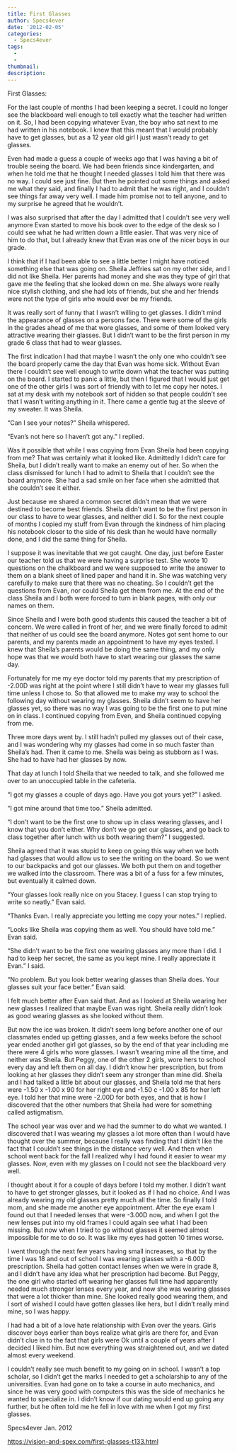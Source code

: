 ```yaml
---
title: First Glasses
author: Specs4ever
date: '2012-02-05'
categories:
  - Specs4ever
tags:
  - 
  - 
thumbnail: 
description: 
---
```


First Glasses:

For the last couple of months I had been keeping a secret.  I could no longer see the blackboard well enough to tell exactly what the teacher had written on it.  So, I had been copying whatever Evan, the boy who sat next to me had written in his notebook.  I knew that this meant that I would probably have to get glasses, but as a 12 year old girl I just wasn’t ready to get glasses.

Even had made a guess a couple of weeks ago that I was having a bit of trouble seeing the board. We had been friends since kindergarten, and when he told me that he thought I needed glasses I told him that there was no way. I could see just fine. But then he pointed out some things and asked me what they said, and finally I had to admit that he was right, and I couldn’t see things far away very well.  I made him promise not to tell anyone, and to my surprise he agreed that he wouldn’t.  

I was also surprised that after the day I admitted that I couldn’t see very well anymore Evan started to move his book over to the edge of the desk so I could see what he had written down a little easier. That was very nice of him to do that, but I already knew that Evan was one of the nicer boys in our grade.

I think that if I had been able to see a little better I might have noticed something else that was going on. Sheila Jeffries sat on my other side, and I did not like Sheila. Her parents had money and she was they type of girl that gave me the feeling that she looked down on me.  She always wore really nice stylish clothing, and she had lots of friends, but she and her friends were not the type of girls who would ever be my friends.   

It was really sort of funny that I wasn’t willing to get glasses.  I didn’t mind the appearance of glasses on a persons face. There were some of the girls in the grades ahead of me that wore glasses, and some of them looked very attractive wearing their glasses.  But I didn’t want to be the first person in my grade 6 class that had to wear glasses.

The first indication I had that maybe I wasn’t the only one who couldn’t see the board properly came the day that Evan was home sick. Without Evan there I couldn’t see well enough to write down what the teacher was putting on the board.  I started to panic a little, but then I figured that I would just get one of the other girls I was sort of friendly with to let me copy her notes.  I sat at my desk with my notebook sort of hidden so that people couldn’t see that I wasn’t writing anything in it. There came a gentle tug at the sleeve of my sweater. It was Sheila.

“Can I see your notes?” Sheila whispered.

“Evan’s not here so I haven’t got any.” I replied.

Was it possible that while I was copying from Evan Sheila had been copying from me?  That was certainly what it looked like.  Admittedly I didn’t care for Sheila, but I didn’t really want to make an enemy out of her. So when the class dismissed for lunch I had to admit to Sheila that I couldn’t see the board anymore.  She had a sad smile on her face when she admitted that she couldn’t see it either.

Just because we shared a common secret didn’t mean that we were destined to become best friends.  Sheila didn’t want to be the first person in our class to have to wear glasses, and neither did I.  So for the next couple of months I copied my stuff from Evan through the kindness of him placing his notebook closer to the side of his desk than he would have normally done, and I did the same thing for Sheila.

I suppose it was inevitable that we got caught.  One day, just before Easter our teacher told us that we were having a surprise test.  She wrote 10 questions on the chalkboard and we were supposed to write the answer to them on a blank sheet of lined paper and hand it in.  She was watching very carefully to make sure that there was no cheating. So I couldn’t get the questions from Evan, nor could Sheila get them from me.  At the end of the class Sheila and I both were forced to turn in blank pages, with only our names on them.

Since Sheila and I were both good students this caused the teacher a bit of concern.  We were called in front of her, and we were finally forced to admit that neither of us could see the board anymore.  Notes got sent home to our parents, and my parents made an appointment to have my eyes tested. I knew that Sheila’s parents would be doing the same thing, and my only hope was that we would both have to start wearing our glasses the same day.

Fortunately for me my eye doctor told my parents that my prescription of -2.00D was right at the point where I still didn’t have to wear my glasses full time unless I chose to.  So that allowed me to make my way to school the following day without wearing my glasses. Sheila didn’t seem to have her glasses yet, so there was no way I was going to be the first one to put mine on in class.  I continued copying from Even, and Sheila continued copying from me.

Three more days went by. I still hadn’t pulled my glasses out of their case, and I was wondering why my glasses had come in so much faster than Sheila’s had.  Then it came to me. Sheila was being as stubborn as I was. She had to have had her glasses by now.

That day at lunch I told Sheila that we needed to talk, and she followed me over to an unoccupied table in the cafeteria.

“I got my glasses a couple of days ago. Have you got yours yet?” I asked.

“I got mine around that time too.” Sheila admitted.

“I don’t want to be the first one to show up in class wearing glasses, and I know that you don’t either.  Why don’t we go get our glasses, and go back to class together after lunch with us both wearing them?” I suggested.

Sheila agreed that it was stupid to keep on going this way when we both had glasses that would allow us to see the writing on the board.  So we went to our backpacks and got our glasses. We both put them on and together we walked into the classroom.  There was a bit of a fuss for a few minutes, but eventually it calmed down.

“Your glasses look really nice on you Stacey. I guess I can stop trying to write so neatly.” Evan said.

“Thanks Evan. I really appreciate you letting me copy your notes.”  I replied.

“Looks like Sheila was copying them as well. You should have told me.” Evan said.

“She didn’t want to be the first one wearing glasses any more than I did. I had to keep her secret, the same as you kept mine.  I really appreciate it Evan.” I said.

“No problem.  But you look better wearing glasses than Sheila does.  Your glasses suit your face better.” Evan said.

I felt much better after Evan said that. And as I looked at Sheila wearing her new glasses I realized that maybe Evan was right. Sheila really didn’t look as good wearing glasses as she looked without them. 

But now the ice was broken.  It didn’t seem long before another one of our classmates ended up getting glasses, and a few weeks before the school year ended another girl got glasses, so by the end of that year including me there were 4 girls who wore glasses.  I wasn’t wearing mine all the time, and neither was Sheila.  But Peggy, one of the other 2 girls, wore hers to school every day and left them on all day. I didn’t know her prescription, but from looking at her glasses they didn’t seem any stronger than mine did.  Sheila and I had talked a little bit about our glasses, and Sheila told me that hers were -1.50 x -1.00 x 90 for her right eye and -1.50 c -1.00 x 85 for her left eye. I told her that mine were -2.00D for both eyes, and that is how I discovered that the other numbers that Sheila had were for something called astigmatism.

The school year was over and we had the summer to do what we wanted.  I discovered that I was wearing my glasses a lot more often than I would have thought over the summer, because I really was finding that I didn’t like the fact that I couldn’t see things in the distance very well. And then when school went back for the fall I realized why I had found it easier to wear my glasses. Now, even with my glasses on I could not see the blackboard very well.

I thought about it for a couple of days before I told my mother.  I didn’t want to have to get stronger glasses, but it looked as if I had no choice. And I was already wearing my old glasses pretty much all the time. So finally I told mom, and she made me another eye appointment.  After the eye exam I found out that I needed lenses that were -3.00D now, and when I got the new lenses put into my old frames I could again see what I had been missing. But now when I tried to go without glasses it seemed almost impossible for me to do so. It was like my eyes had gotten 10 times worse.

I went through the next few years having small increases, so that by the time I was 18 and out of school I was wearing glasses with a -6.00D prescription.  Sheila had gotten contact lenses when we were in grade 8, and I didn’t have any idea what her prescription had become.  But Peggy, the one girl who started off wearing her glasses full time had apparently needed much stronger lenses every year, and now she was wearing glasses that were a lot thicker than mine.  She looked really good wearing them, and I sort of wished I could have gotten glasses like hers, but I didn’t really mind mine, so I was happy.

I had had a bit of a love hate relationship with Evan over the years.  Girls discover boys earlier than boys realize what girls are there for, and Evan didn’t clue in to the fact that girls were Ok until a couple of years after I decided I liked him.  But now everything was straightened out, and we dated almost every weekend.

I couldn’t really see much benefit to my going on in school. I wasn’t a top scholar, so I didn’t get the marks I needed to get a scholarship to any of the universities.  Evan had gone on to take a course in auto mechanics, and since he was very good with computers this was the side of mechanics he wanted to specialize in.  I didn’t know if our dating would end up going any further, but he often told me he fell in love with me when I got my first glasses.

Specs4ever
Jan. 2012

https://vision-and-spex.com/first-glasses-t133.html
